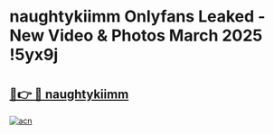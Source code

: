 # naughtykiimm Onlyfans Leaked - New Video & Photos March 2025 !5yx9j

# <h2><a href="https://zzg3lq.iuczelnia.edu.pl?title=naughtykiimm&ref=5yx9j">🔗👉 🔴 naughtykiimm</a></h2>

[![acn](https://github.com/user-attachments/assets/0f9c940e-d8b0-45ae-aac7-cd30a18b3e1c)](https://zzg3lq.iuczelnia.edu.pl?title=naughtykiimm&ref=5yx9j)

